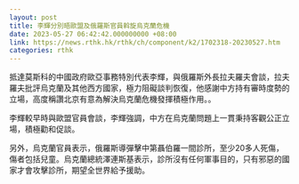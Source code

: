 ```yaml
---
layout: post
title: 李輝分別晤歐盟及俄羅斯官員斡旋烏克蘭危機
date: 2023-05-27 06:42:42.000000000 +08:00
link: https://news.rthk.hk/rthk/ch/component/k2/1702318-20230527.htm
categories: rthk
---
```


抵達莫斯科的中國政府歐亞事務特別代表李輝，與俄羅斯外長拉夫羅夫會談，拉夫羅夫批評烏克蘭及其他西方國家，極力阻礙談判恢復，他感謝中方持有審時度勢的立場，高度稱讚北京有意為解決烏克蘭危機發揮積極作用。。

李輝較早時與歐盟官員會談，李輝強調，中方在烏克蘭問題上一貫秉持客觀公正立場，積極勸和促談。

另外，烏克蘭官員表示，俄羅斯導彈擊中第聶伯羅一間診所，至少20多人死傷，傷者包括兒童。烏克蘭總統澤連斯基表示，診所沒有任何軍事目的，只有邪惡的國家才會攻擊診所，期望全世界給予援助。
